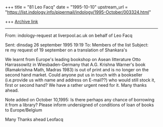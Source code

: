 +++
title = "81 Leo Facq"
date = "1995-10-10"
upstream_url = "https://list.indology.info/pipermail/indology/1995-October/003324.html"

+++
[Archive link](https://list.indology.info/pipermail/indology/1995-October/003324.html)



----------
From: 	indology-request at liverpool.ac.uk on behalf of Leo Facq

Sent: 	dinsdag 26 september 1995 19:19
To: 	Members of the list
Subject: 	
re my request of 19 september on a translation of Shankara's 

We learnt 
from Europe's leading bookshop on Asean litterature Otto 
Harrassowitz in 
Wiesbaden-Germany that A.G. Krishna Warner's book 
(Ramakrishna Math, Madras 
1983) is out of print and is no longer on the 
second hand market. Could 
anyone put us in touch with a bookseller 
(i.e.provide us with name and 
address on E-mail??) who would still stock it, 
first or second hand? We 
have a rather urgent need for it.
Many thanks 
ahead.

Note added on 
October 10,1995:
Is there perhaps any chance of borrowing it from a library? 
Please inform undersigned of conditions of loan of books to Europe/Belgium

Many Thanks ahead
Leofacq









